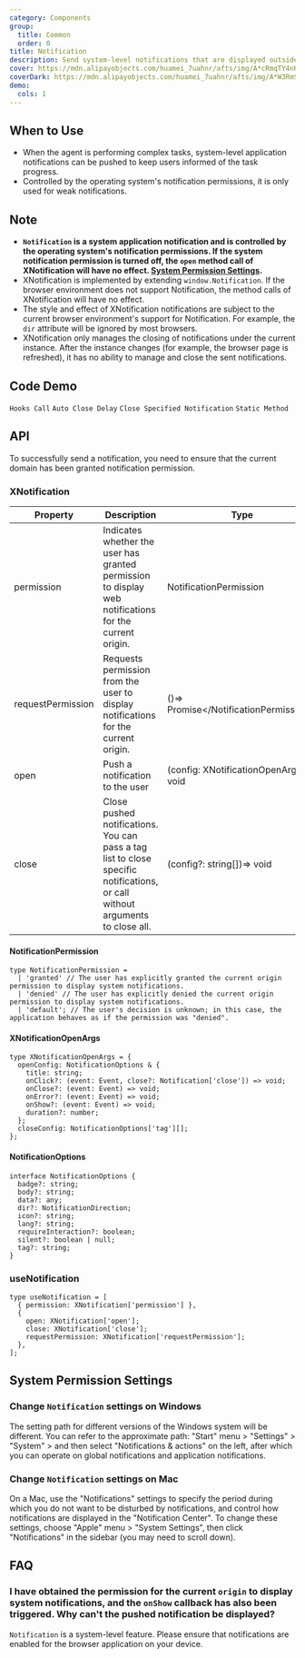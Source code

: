 ```yaml
---
category: Components
group:
  title: Common
  order: 0
title: Notification
description: Send system-level notifications that are displayed outside the page.
cover: https://mdn.alipayobjects.com/huamei_7uahnr/afts/img/A*cRmqTY4nKPEAAAAAAAAAAAAADrJ8AQ/original
coverDark: https://mdn.alipayobjects.com/huamei_7uahnr/afts/img/A*W3RmSov-xVMAAAAAAAAAAAAADrJ8AQ/original
demo:
  cols: 1
---
```


## When to Use

- When the agent is performing complex tasks, system-level application notifications can be pushed to keep users informed of the task progress.
- Controlled by the operating system's notification permissions, it is only used for weak notifications.

## Note

- **`Notification` is a system application notification and is controlled by the operating system's notification permissions. If the system notification permission is turned off, the `open` method call of XNotification will have no effect. [System Permission Settings](#system-permission-settings).**
- XNotification is implemented by extending `window.Notification`. If the browser environment does not support Notification, the method calls of XNotification will have no effect.
- The style and effect of XNotification notifications are subject to the current browser environment's support for Notification. For example, the `dir` attribute will be ignored by most browsers.
- XNotification only manages the closing of notifications under the current instance. After the instance changes (for example, the browser page is refreshed), it has no ability to manage and close the sent notifications.

## Code Demo

<!-- prettier-ignore -->
<code src="./demo/hooks.tsx">Hooks Call</code>
<code src="./demo/duration.tsx">Auto Close Delay</code>
<code src="./demo/close_tag.tsx">Close Specified Notification</code>
<code src="./demo/static-method.tsx">Static Method</code>

## API

To successfully send a notification, you need to ensure that the current domain has been granted notification permission.

### XNotification

<!-- prettier-ignore -->
| Property | Description | Type | Default | Version |
| --- | --- | --- | --- | --- |
| permission | Indicates whether the user has granted permission to display web notifications for the current origin. | NotificationPermission | - | - |
| requestPermission| Requests permission from the user to display notifications for the current origin. | ()=> Promise</NotificationPermission/> | - | - |
| open |Push a notification to the user| (config: XNotificationOpenArgs)=> void | - | - |
| close|Close pushed notifications. You can pass a tag list to close specific notifications, or call without arguments to close all.| (config?: string[])=> void | - | - |

#### NotificationPermission

```tsx | pure
type NotificationPermission =
  | 'granted' // The user has explicitly granted the current origin permission to display system notifications.
  | 'denied' // The user has explicitly denied the current origin permission to display system notifications.
  | 'default'; // The user's decision is unknown; in this case, the application behaves as if the permission was "denied".
```

#### XNotificationOpenArgs

```tsx | pure
type XNotificationOpenArgs = {
  openConfig: NotificationOptions & {
    title: string;
    onClick?: (event: Event, close?: Notification['close']) => void;
    onClose?: (event: Event) => void;
    onError?: (event: Event) => void;
    onShow?: (event: Event) => void;
    duration?: number;
  };
  closeConfig: NotificationOptions['tag'][];
};
```

#### NotificationOptions

```tsx | pure
interface NotificationOptions {
  badge?: string;
  body?: string;
  data?: any;
  dir?: NotificationDirection;
  icon?: string;
  lang?: string;
  requireInteraction?: boolean;
  silent?: boolean | null;
  tag?: string;
}
```

### useNotification

```tsx | pure
type useNotification = [
  { permission: XNotification['permission'] },
  {
    open: XNotification['open'];
    close: XNotification['close'];
    requestPermission: XNotification['requestPermission'];
  },
];
```

## System Permission Settings

### Change `Notification` settings on Windows

The setting path for different versions of the Windows system will be different. You can refer to the approximate path: "Start" menu > "Settings" > "System" > and then select "Notifications & actions" on the left, after which you can operate on global notifications and application notifications.

### Change `Notification` settings on Mac

On a Mac, use the "Notifications" settings to specify the period during which you do not want to be disturbed by notifications, and control how notifications are displayed in the "Notification Center". To change these settings, choose "Apple" menu > "System Settings", then click "Notifications" in the sidebar (you may need to scroll down).

## FAQ

### I have obtained the permission for the current `origin` to display system notifications, and the `onShow` callback has also been triggered. Why can't the pushed notification be displayed?

`Notification` is a system-level feature. Please ensure that notifications are enabled for the browser application on your device.
